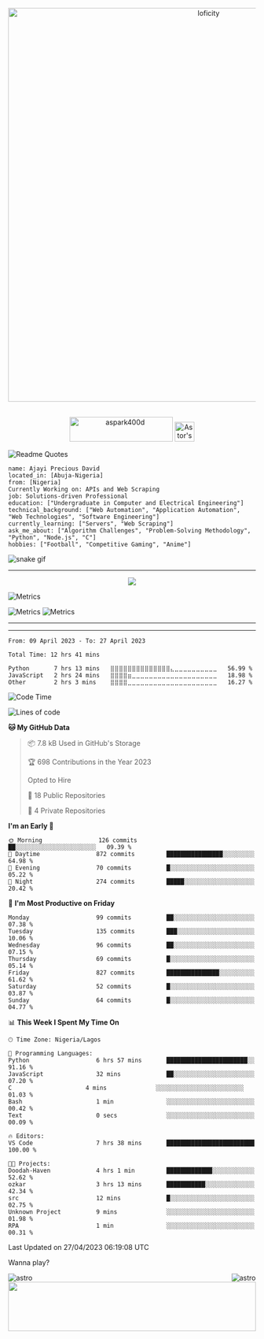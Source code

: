 
<p align="center">
<img alt="loficity" width="800px" src="https://github.com/HyunCafe/HyunCafe/raw/main/assests/loficity.gif"</img>
</p>
<p align="center">
<br/>
  <a href="https://www.buymeacoffee.com/aspark400d"> <img src="https://cdn.buymeacoffee.com/buttons/v2/default-yellow.png" height="50" width="210" alt="aspark400d" /></a>
<a href="https://www.linkedin.com/in/precious-ajayi-438a2122a">
  <img alt="Astor's LinkdeIN" width="40px" src="https://user-images.githubusercontent.com/43545812/144035037-0f415fc7-9f96-4517-a370-ccc6e78a714b.png" />
  
</a>
<br>
  
</p>

 ![Readme Quotes](https://quotes-github-readme.vercel.app/api?type=horizontal&theme=nord) 
  




```Profile
name: Ajayi Precious David
located_in: [Abuja-Nigeria]
from: [Nigeria]
Currently Working on: APIs and Web Scraping
job: Solutions-driven Professional
education: ["Undergraduate in Computer and Electrical Engineering"]
technical_background: ["Web Automation", "Application Automation", "Web Technologies", "Software Engineering"]
currently_learning: ["Servers", "Web Scraping"]
ask_me_about: ["Algorithm Challenges", "Problem-Solving Methodology", "Python", "Node.js", "C"]
hobbies: ["Football", "Competitive Gaming", "Anime"]
```

![snake gif](https://github.com/alicemist/alicemist/blob/output/github-contribution-grid-snake.svg)
<hr>
<p align="center">
  <img alig src="https://github-profile-trophy.vercel.app/?username=alicemist&column=6&rank=SSS,SS,S,AAA,AA,A,B,C" />
</p>



![Metrics](https://raw.githubusercontent.com/astro175/astro175/main/github-metrics.svg)

![Metrics](https://raw.githubusercontent.com/astro175/astro175/main/metrics.plugin.habits.charts.svg)
![Metrics](https://raw.githubusercontent.com/astro175/astro175/main/metrics.plugin.leetcode.svg)
<hr>

<hr>

<!--START_SECTION:WAKA-->

```text
From: 09 April 2023 - To: 27 April 2023

Total Time: 12 hrs 41 mins

Python       7 hrs 13 mins   ⣿⣿⣿⣿⣿⣿⣿⣿⣿⣿⣿⣿⣿⣿⣄⣀⣀⣀⣀⣀⣀⣀⣀⣀⣀   56.99 %
JavaScript   2 hrs 24 mins   ⣿⣿⣿⣿⣶⣀⣀⣀⣀⣀⣀⣀⣀⣀⣀⣀⣀⣀⣀⣀⣀⣀⣀⣀⣀   18.98 %
Other        2 hrs 3 mins    ⣿⣿⣿⣿⣀⣀⣀⣀⣀⣀⣀⣀⣀⣀⣀⣀⣀⣀⣀⣀⣀⣀⣀⣀⣀   16.27 %
```

<!--END_SECTION:WAKA-->
<!--START_SECTION:time-->
![Code Time](http://img.shields.io/badge/Code%20Time-12%20hrs%2041%20mins-blue)

![Lines of code](https://img.shields.io/badge/From%20Hello%20World%20I%27ve%20Written-50.0%20thousand%20lines%20of%20code-blue)

**🐱 My GitHub Data** 

> 📦 7.8 kB Used in GitHub's Storage 
 > 
> 🏆 698 Contributions in the Year 2023
 > 
> Opted to Hire
 > 
> 📜 18 Public Repositories 
 > 
> 🔑 4 Private Repositories 
 > 
**I'm an Early 🐤** 

```text
🌞 Morning                126 commits         ██░░░░░░░░░░░░░░░░░░░░░░░   09.39 % 
🌆 Daytime                872 commits         ████████████████░░░░░░░░░   64.98 % 
🌃 Evening                70 commits          █░░░░░░░░░░░░░░░░░░░░░░░░   05.22 % 
🌙 Night                  274 commits         █████░░░░░░░░░░░░░░░░░░░░   20.42 % 
```
📅 **I'm Most Productive on Friday** 

```text
Monday                   99 commits          ██░░░░░░░░░░░░░░░░░░░░░░░   07.38 % 
Tuesday                  135 commits         ███░░░░░░░░░░░░░░░░░░░░░░   10.06 % 
Wednesday                96 commits          ██░░░░░░░░░░░░░░░░░░░░░░░   07.15 % 
Thursday                 69 commits          █░░░░░░░░░░░░░░░░░░░░░░░░   05.14 % 
Friday                   827 commits         ███████████████░░░░░░░░░░   61.62 % 
Saturday                 52 commits          █░░░░░░░░░░░░░░░░░░░░░░░░   03.87 % 
Sunday                   64 commits          █░░░░░░░░░░░░░░░░░░░░░░░░   04.77 % 
```


📊 **This Week I Spent My Time On** 

```text
🕑︎ Time Zone: Nigeria/Lagos

💬 Programming Languages: 
Python                   6 hrs 57 mins       ███████████████████████░░   91.16 % 
JavaScript               32 mins             ██░░░░░░░░░░░░░░░░░░░░░░░   07.20 % 
C                     4 mins              ░░░░░░░░░░░░░░░░░░░░░░░░░   01.03 % 
Bash                     1 min               ░░░░░░░░░░░░░░░░░░░░░░░░░   00.42 % 
Text                     0 secs              ░░░░░░░░░░░░░░░░░░░░░░░░░   00.09 % 

🔥 Editors: 
VS Code                  7 hrs 38 mins       █████████████████████████   100.00 % 

🐱‍💻 Projects: 
Doodah-Haven             4 hrs 1 min         █████████████░░░░░░░░░░░░   52.62 % 
ozkar                    3 hrs 13 mins       ███████████░░░░░░░░░░░░░░   42.34 % 
src                      12 mins             █░░░░░░░░░░░░░░░░░░░░░░░░   02.75 % 
Unknown Project          9 mins              ░░░░░░░░░░░░░░░░░░░░░░░░░   01.98 % 
RPA                      1 min               ░░░░░░░░░░░░░░░░░░░░░░░░░   00.31 % 
```


 Last Updated on 27/04/2023 06:19:08 UTC
<!--END_SECTION:time-->

Wanna play?
 <div align=center>
  
<img align="left" src="https://github-readme-stats.vercel.app/api/top-langs?username=astro175&show_icons=true&locale=en&layout=compact" alt="astro" />

<img align="right" src="https://github-readme-streak-stats.herokuapp.com/?user=astro175" alt="astro" />
</div>
<div align=center>
  <img  height=100px width= 100% src="https://capsule-render.vercel.app/api?type=waving&color=gradient&height=60&section=footer"/>
</div>
